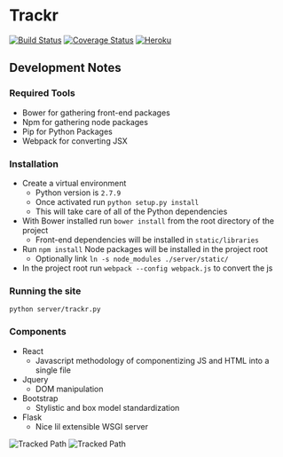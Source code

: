 # Trackr

[![Build Status](https://travis-ci.org/bencarothers/trackr.svg?branch=master)](https://travis-ci.org/bencarothers/trackr)
[![Coverage Status](https://coveralls.io/repos/bencarothers/trackr/badge.svg?branch=master&service=github)](https://coveralls.io/github/bencarothers/trackr?branch=master)
[![Heroku](http://heroku-badge.herokuapp.com/?app=bartrackr&svg=1)](https://bartrackr.heroku.com)

## Development Notes

### Required Tools

* Bower for gathering front-end packages 
* Npm for gathering node packages
* Pip for Python Packages
* Webpack for converting JSX

### Installation

* Create a virtual environment
    - Python version is ```2.7.9```
    - Once activated run ```python setup.py install```
    - This will take care of all of the Python dependencies
* With Bower installed run ```bower install``` from the root directory of the project
    - Front-end dependencies will be installed in ```static/libraries```
* Run ```npm install``` Node packages will be installed in the project root
    - Optionally link ```ln -s node_modules ./server/static/```
* In the project root run ```webpack --config webpack.js``` to convert the js

### Running the site
```python server/trackr.py```

### Components
* React 
    - Javascript methodology of componentizing JS and HTML into a single file
* Jquery
    - DOM manipulation
* Bootstrap
    - Stylistic and box model standardization 
* Flask
    - Nice lil extensible WSGI server


![Tracked Path](https://github.com/bencarothers/Trackr/blob/master/tracking_experiments/test_data/images/deadlift.png)
![Tracked Path](https://github.com/bencarothers/Trackr/blob/master/tracking_experiments/test_data/images/deadlift_path.png)
